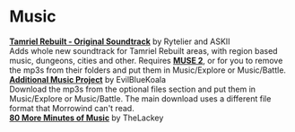 # Music

[**Tamriel Rebuilt - Original Soundtrack**](https://www.nexusmods.com/morrowind/mods/47254) by Rytelier and ASKII  
Adds whole new soundtrack for Tamriel Rebuilt areas, with region based music, dungeons, cities and other. Requires [**MUSE 2**](https://www.nexusmods.com/morrowind/mods/46200), or for you to remove the mp3s from their folders and put them in Music/Explore or Music/Battle.  
[**Additional Music Project**](https://www.nexusmods.com/skyrim/mods/28951/) by EvilBlueKoala  
Download the mp3s from the optional files section and put them in Music/Explore or Music/Battle. The main download uses a different file format that Morrowind can't read.  
[**80 More Minutes of Music**](https://www.nexusmods.com/morrowind/mods/46227) by TheLackey  

